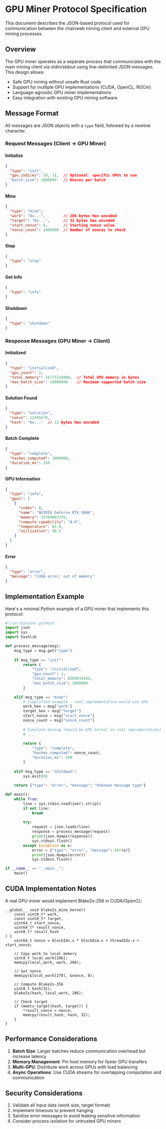 # GPU Miner Protocol Specification

This document describes the JSON-based protocol used for communication between the chainweb mining client and external GPU mining processes.

## Overview

The GPU miner operates as a separate process that communicates with the main mining client via stdin/stdout using line-delimited JSON messages. This design allows:

- Safe GPU mining without unsafe Rust code
- Support for multiple GPU implementations (CUDA, OpenCL, ROCm)
- Language-agnostic GPU miner implementations
- Easy integration with existing GPU mining software

## Message Format

All messages are JSON objects with a `type` field, followed by a newline character.

### Request Messages (Client → GPU Miner)

#### Initialize
```json
{
  "type": "init",
  "gpu_indices": [0, 1],  // Optional: specific GPUs to use
  "batch_size": 1000000   // Nonces per batch
}
```

#### Mine
```json
{
  "type": "mine",
  "work": "0x...",        // 286 bytes hex encoded
  "target": "0x...",      // 32 bytes hex encoded
  "start_nonce": 0,       // Starting nonce value
  "nonce_count": 1000000  // Number of nonces to check
}
```

#### Stop
```json
{
  "type": "stop"
}
```

#### Get Info
```json
{
  "type": "info"
}
```

#### Shutdown
```json
{
  "type": "shutdown"
}
```

### Response Messages (GPU Miner → Client)

#### Initialized
```json
{
  "type": "initialized",
  "gpu_count": 2,
  "total_memory": 16777216000,  // Total GPU memory in bytes
  "max_batch_size": 10000000    // Maximum supported batch size
}
```

#### Solution Found
```json
{
  "type": "solution",
  "nonce": 12345678,
  "hash": "0x..."  // 32 bytes hex encoded
}
```

#### Batch Complete
```json
{
  "type": "complete",
  "hashes_computed": 1000000,
  "duration_ms": 250
}
```

#### GPU Information
```json
{
  "type": "info",
  "gpus": [
    {
      "index": 0,
      "name": "NVIDIA GeForce RTX 3090",
      "memory": 25769803776,
      "compute_capability": "8.6",
      "temperature": 65.0,
      "utilization": 98.5
    }
  ]
}
```

#### Error
```json
{
  "type": "error",
  "message": "CUDA error: out of memory"
}
```

## Implementation Example

Here's a minimal Python example of a GPU miner that implements this protocol:

```python
#!/usr/bin/env python3
import json
import sys
import hashlib

def process_message(msg):
    msg_type = msg.get("type")
    
    if msg_type == "init":
        return {
            "type": "initialized",
            "gpu_count": 1,
            "total_memory": 8589934592,
            "max_batch_size": 1000000
        }
    
    elif msg_type == "mine":
        # Simplified example - real implementation would use GPU
        work_hex = msg["work"]
        target_hex = msg["target"]
        start_nonce = msg["start_nonce"]
        nonce_count = msg["nonce_count"]
        
        # Simulate mining (would be GPU kernel in real implementation)
        # ...
        
        return {
            "type": "complete",
            "hashes_computed": nonce_count,
            "duration_ms": 100
        }
    
    elif msg_type == "shutdown":
        sys.exit(0)
    
    return {"type": "error", "message": "Unknown message type"}

def main():
    while True:
        line = sys.stdin.readline().strip()
        if not line:
            break
        
        try:
            request = json.loads(line)
            response = process_message(request)
            print(json.dumps(response))
            sys.stdout.flush()
        except Exception as e:
            error = {"type": "error", "message": str(e)}
            print(json.dumps(error))
            sys.stdout.flush()

if __name__ == "__main__":
    main()
```

## CUDA Implementation Notes

A real GPU miner would implement Blake2s-256 in CUDA/OpenCL:

```cuda
__global__ void blake2s_mine_kernel(
    const uint8_t* work,
    const uint8_t* target,
    uint64_t start_nonce,
    uint64_t* result_nonce,
    uint8_t* result_hash
) {
    uint64_t nonce = blockIdx.x * blockDim.x + threadIdx.x + start_nonce;
    
    // Copy work to local memory
    uint8_t local_work[286];
    memcpy(local_work, work, 286);
    
    // Set nonce
    memcpy(&local_work[278], &nonce, 8);
    
    // Compute Blake2s-256
    uint8_t hash[32];
    blake2s(hash, local_work, 286);
    
    // Check target
    if (meets_target(hash, target)) {
        *result_nonce = nonce;
        memcpy(result_hash, hash, 32);
    }
}
```

## Performance Considerations

1. **Batch Size**: Larger batches reduce communication overhead but increase latency
2. **Memory Management**: Pin host memory for faster GPU transfers
3. **Multi-GPU**: Distribute work across GPUs with load balancing
4. **Async Operations**: Use CUDA streams for overlapping computation and communication

## Security Considerations

1. Validate all input data (work size, target format)
2. Implement timeouts to prevent hanging
3. Sanitize error messages to avoid leaking sensitive information
4. Consider process isolation for untrusted GPU miners